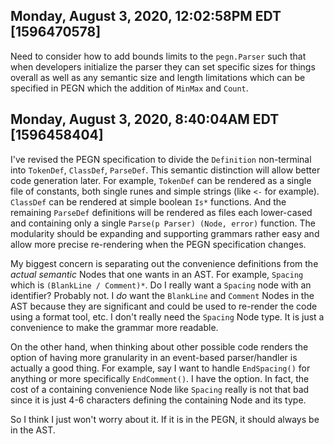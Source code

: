 ## Monday, August 3, 2020, 12:02:58PM EDT [1596470578]

Need to consider how to add bounds limits to the `pegn.Parser` such that
when developers initialize the parser they can set specific sizes for
things overall as well as any semantic size and length limitations which
can be specified in PEGN which the addition of `MinMax` and `Count`.

## Monday, August 3, 2020, 8:40:04AM EDT [1596458404]

I've revised the PEGN specification to divide the `Definition`
non-terminal into `TokenDef`, `ClassDef`, `ParseDef`. This semantic
distinction will allow better code generation later. For example,
`TokenDef` can be rendered as a single file of constants, both single
runes and simple strings (like `<-` for example). `ClassDef` can be
rendered at simple boolean `Is*` functions. And the remaining `ParseDef`
definitions will be rendered as files each lower-cased and containing
only a single `Parse(p Parser) (Node, error)` function. The modularity
should be expanding and supporting grammars rather easy and allow more
precise re-rendering when the PEGN specification changes.

My biggest concern is separating out the convenience definitions from
the *actual semantic* Nodes that one wants in an AST. For example,
`Spacing` which is `(BlankLine / Comment)*`. Do I really want a
`Spacing` node with an identifier? Probably not. I *do* want the
`BlankLine` and `Comment` Nodes in the AST because they are significant
and could be used to re-render the code using a format tool, etc. I
don't really need the `Spacing` Node type. It is just a convenience to
make the grammar more readable.

On the other hand, when thinking about other possible code renders the
option of having more granularity in an event-based parser/handler is
actually a good thing. For example, say I want to handle `EndSpacing()`
for anything or more specifically `EndComment()`. I have the option. In
fact, the cost of a containing convenience Node like `Spacing` really is
not that bad since it is just 4-6 characters defining the containing
Node and its type.

So I think I just won't worry about it. If it is in the PEGN, it should
always be in the AST.

